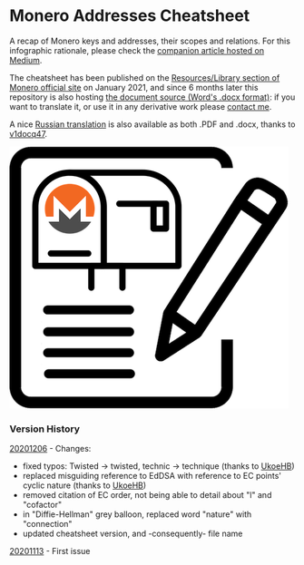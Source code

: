# Monero Addresses Cheatsheet

A recap of Monero keys and addresses, their scopes and relations. For this infographic rationale, please check the [companion article hosted on Medium](https://medium.com/@baro77/4ce51df7daa5?source=friends_link&sk=ca0b7dc102333842816ef510f4ad4eb2).  

The cheatsheet has been published on the [Resources/Library section of Monero official site](https://www.getmonero.org/library/) on January 2021, and since 6 months later this repository is also hosting [the document source (Word's .docx format)](https://github.com/baro77/MoneroAddressesCS/blob/main/MoneroAddressesCheatsheet20201206.docx): if you want to translate it, or use it in any derivative work please [contact me](mailto:andrea.barontini@bybaro.it).

A nice [Russian translation](https://github.com/baro77/MoneroAddressesCS/tree/main/translations/ru) is also available as both .PDF and .docx, thanks to [v1docq47](https://github.com/v1docq47).


[![Monero PO BOX Notepad](featured2resized.png)](https://medium.com/@baro77/4ce51df7daa5?source=friends_link&sk=ca0b7dc102333842816ef510f4ad4eb2)

### Version History

[20201206](https://github.com/baro77/MoneroAddressesCS/blob/main/MoneroAddressesCheatsheet20201206.pdf) - Changes:
- fixed typos: Twisted -> twisted, technic -> technique (thanks to [UkoeHB](https://github.com/monero-project/monero-site/pull/1348#issuecomment-738190246))
- replaced misguiding reference to EdDSA with reference to EC points' cyclic nature (thanks to [UkoeHB](https://github.com/monero-project/monero-site/pull/1348#issuecomment-738190246))
- removed citation of EC order, not being able to detail about "l" and "cofactor"
- in "Diffie-Hellman" grey balloon, replaced word "nature" with "connection"
- updated cheatsheet version, and -consequently- file name

[20201113](https://github.com/baro77/MoneroAddressesCS/blob/main/MoneroAddressesCheatsheet20201113.pdf) - First issue
  

